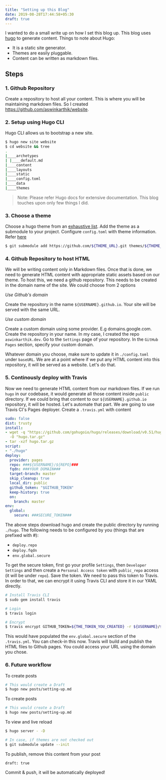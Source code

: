 ```yaml
---
title: "Setting up this Blog"
date: 2019-08-28T17:44:58+05:30
draft: true
---
```


I wanted to do a small write up on how I set this blog up. This blog uses [hugo](https://github.com/gohugoio/hugo) to generate content. Things to note about Hugo:

- It is a static site generator.
- Themes are easily pluggable.
- Content can be written as markdown files.

## Steps

### 1. Github Repository

Create a repository to host all your content. This is where you will be maintaining markdown files. So I created https://github.com/aswinkarthik/website.

### 2. Setup using Hugo CLI

Hugo CLI allows us to bootstrap a new site.

```bash
$ hugo new site website
$ cd website && tree
.
|____archetypes
| |____default.md
|____content
|____layouts
|____static
|____config.toml
|____data
|____themes
```

> Note: Please refer Hugo docs for extensive documentation. This blog touches upon only few things I did.

### 3. Choose a theme

Choose a hugo theme from an [exhaustive list](https://themes.gohugo.io/). Add the theme as a submodule to your project. Configure `config.toml` with theme information. Refer [here](https://github.com/aswinkarthik/website/blob/master/config.toml)

```bash
$ git submodule add https://github.com/${THEME_URL}.git themes/${THEME_NAME}
```


### 4. Github Repository to host HTML

We will be writing content only in Markdown files. Once that is done, we need to generate HTML content with appropriate static assets based on our theme. To host this, we need a github repository. This needs to be created in the domain name of the site. We could choose from 2 options

*Use Github's domain*

Create the repository in the name `${USERNAME}.github.io`. Your site will be served with the same URL.

*Use custom domain*

Create a custom domain using some provider. E.g domains.google.com. Create the repository in your name. In my case, I created the repo `aswinkarthik.dev`. Go to the `Settings` page of your repository. In the `GitHub Pages` section, specify your custom domain.

Whatever domain you choose, make sure to update it in `./config.toml` under `baseURL`. We are at a point where if we put any HTML content into this repository, it will be served as a website. Let's do that.

### 5. Continously deploy with Travis

Now we need to generate HTML content from our markdown files. If we run `hugo` in our codebase, it would generate all those content inside `public` directory. If we could bring that content to our `${USERNAME}.github.io` repository, it will be hosted. Let's automate that part. We are going to use Travis CI's Pages deployer. Create a `.travis.yml` with content


```YAML
sudo: false
dist: trusty
install:
- wget -q "https://github.com/gohugoio/hugo/releases/download/v0.51/hugo_0.51_Linux-64bit.tar.gz"
  -O "hugo.tar.gz"
- tar -xzf hugo.tar.gz
script:
- "./hugo"
deploy:
  provider: pages
  repo: ###${USERNAME}/${REPO}###
  fqdn: ###YOUR DOMAIN###
  target-branch: master
  skip_cleanup: true
  local_dir: public
  github_token: "$GITHUB_TOKEN"
  keep-history: true
  on:
    branch: master
env:
  global:
    secure: ###SECURE_TOKEN###
```

The above steps download hugo and create the public directory by running `./hugo`. The following needs to be configured by you (things that are prefixed with #):

- `deploy.repo`
- `deploy.fqdn`
- `env.global.secure`

To get the secure token, first go your profile `Settings`, then `Developer Settings` and then create a `Personal Access token` with `public_repo` access (it will be under `repo`). Save the token. We need to pass this token to Travis. In order to that, we can encrypt it using Travis CLI and store it in our YAML directly.


```bash
# Install Travis CLI
$ sudo gem install travis

# Login
$ travis login

# Encrypt
$ travis encrypt GITHUB_TOKEN=${THE_TOKEN_YOU_CREATED} -r ${USERNAME}/${YOUR_HUGO_REPO} --add
```

This would have populated the `env.global.secure` section of the `.travis.yml`. You can check-in this now.
Travis will build and publish the HTML files to Github pages. You could access your URL using the domain you chose.

### 6. Future workflow

To create posts

```bash
# This would create a Draft
$ hugo new posts/setting-up.md
```

To create posts

```bash
# This would create a Draft
$ hugo new posts/setting-up.md
```

To view and live reload

```bash
$ hugo server - -D

# In case, if themes are not checked out
$ git submodule update --init
```

To publish, remove this content from your post

```
draft: true
```

Commit & push, it will be automatically deployed!